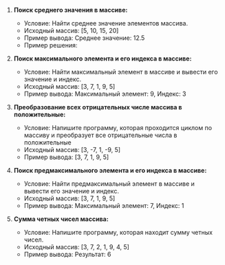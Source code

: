 1. **Поиск среднего значения в массиве:**
   - Условие: Найти среднее значение элементов массива.
   - Исходный массив: [5, 10, 15, 20]
   - Пример вывода: Среднее значение: 12.5
   - Пример решения:

2. **Поиск максимального элемента и его индекса в массиве:**
   - Условие: Найти максимальный элемент в массиве и вывести его значение и индекс.
   - Исходный массив: [3, 7, 1, 9, 5]
   - Пример вывода: Максимальный элемент: 9, Индекс: 3

3. **Преобразование всех отрицательных числе массива в положительные:**
   - Условие: Напишите программу, которая проходится циклом по массиву и преобразует все отрицательные числа в положительные
   - Исходный массив: [3, -7, 1, -9, 5]
   - Пример вывода: [3, 7, 1, 9, 5]

4. **Поиск предмаксимального элемента и его индекса в массиве:**
   - Условие: Найти предмаксимальный элемент в массиве и вывести его значение и индекс.
   - Исходный массив: [3, 7, 1, 9, 5]
   - Пример вывода: Максимальный элемент: 7, Индекс: 1

5. **Сумма четных чисел массива:**
   - Условие: Напишите программу, которая находит сумму четных чисел.
   - Исходный массив: [3, 7, 2, 1, 9, 4, 5]
   - Пример вывода: Результат: 6
